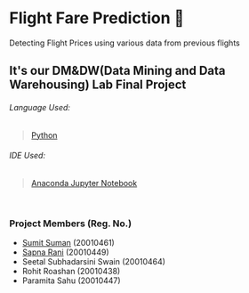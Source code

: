 # Flight Fare Prediction 🛫
Detecting Flight Prices using various data from previous flights


## It's our DM&DW(Data Mining and Data Warehousing) Lab Final Project

###### Language Used:
> [Python](https://www.python.org/)

 ###### IDE Used:
  > [Anaconda Jupyter Notebook](https://anaconda.org/anaconda/jupyter)
  
  
   <br />
   
   
   ### Project Members (Reg. No.)
   * [Sumit Suman](https://github.com/Sumit6258) (20010461)
   * [Sapna Rani](https://github.com/Sapna35) (20010449)
   * Seetal Subhadarsini Swain (20010464)
   * Rohit Roashan (20010438)
   * Paramita Sahu (20010447)
